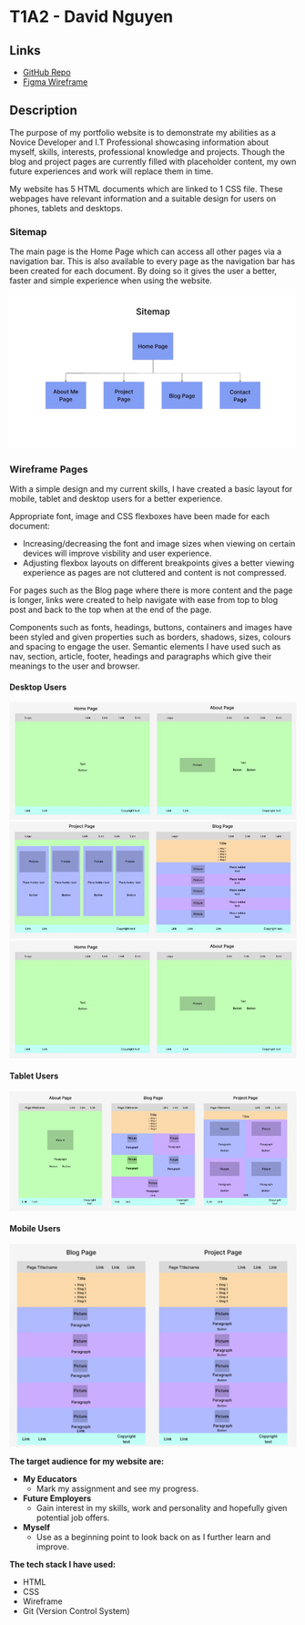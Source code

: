 # T1A2 - David Nguyen #  
## Links ##  
* [GitHub Repo](https://github.com/dn-coding/DavidNguyen_T1A2)  
* [Figma Wireframe](https://www.figma.com/file/EG50EHP4VsPpB1KkByHSZh/T1A2?type=design&t=nBaXAmqjzQ8DZpQc-6)  
## Description ##  
  The purpose of my portfolio website is to demonstrate my abilities as a Novice Developer and I.T Professional showcasing information about myself, skills, interests, professional knowledge and projects. Though the blog and project pages are currently filled with placeholder content, my own future experiences and work will replace them in time.  

  My website has 5 HTML documents which are linked to 1 CSS file. These webpages have relevant information and a suitable design for users on phones, tablets and desktops.

  
  
  ### Sitemap ###

  The main page is the Home Page which can access all other pages via a navigation bar. This is also available to every page as the navigation bar has been created for each document. By doing so it gives the user a better, faster and simple experience when using the website.

  ![Sitemap](./docs/sitemap.JPG)  
  
  ### Wireframe Pages ### 
  
  With a simple design and my current skills, I have created a basic layout for mobile, tablet and desktop users for a better experience.  

  Appropriate font, image and CSS flexboxes have been made for each document:
  
  *  Increasing/decreasing the font and image sizes when viewing on certain devices will improve visbility and user experience. 
  *  Adjusting flexbox layouts on different breakpoints gives a better viewing experience as pages are not cluttered and content is not compressed.  
    
  For pages such as the Blog page where there is more content and the page is longer, links were created to help navigate with ease from top to blog post and back to the top when at the end of the page. 

  Components such as fonts, headings, buttons, containers and images have been styled and given properties such as borders, shadows, sizes, colours and spacing to engage the user.
  Semantic elements I have used such as nav, section, article, footer, headings and paragraphs which give their meanings to the user and browser.

  #### Desktop Users
  ![Home and About pages for desktop users](./docs/home-about.jpg)  
  ![Project and Blog pages for desktop users](./docs/project-blog.jpg)  
  ![Contact page for desktop users](./docs/home-about.jpg)  

  #### Tablet Users ####  
    
  ![About, Blog and Project pages for tablet users](./docs/tablet-pages.jpg) 

  #### Mobile Users ####  
    
  ![Blog and Project pages for mobile users](./docs/mobile-pages.PNG)

  
**The target audience for my website are:**  
* **My Educators**  
  - Mark my assignment and see my progress.  
* **Future Employers**  
  - Gain interest in my skills, work and personality and hopefully given potential job offers.  
* **Myself**  
  - Use as a beginning point to look back on as I further learn and improve.  
    
**The tech stack I have used:**    
* HTML  
* CSS  
* Wireframe
* Git (Version Control System)  